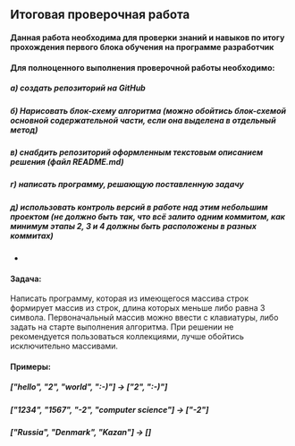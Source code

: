 ## Итоговая проверочная работа

#### Данная работа необходима для проверки знаний и навыков по итогу прохождения первого блока обучения на программе разработчик

#### Для полноценного выполнения проверочной работы необходимо:

##### а) создать репозиторий на GitHub

##### б) Нарисовать блок-схему алгоритма (можно обойтись блок-схемой основной содержательной части, если она выделена в отдельный метод)

##### в) снабдить репозиторий оформленным текстовым описанием решения (файл README.md)

##### г) написать программу, решающую поставленную задачу

##### д) использовать контроль версий в работе над этим небольшим проектом (не должно быть так, что всё залито одним коммитом, как минимум этапы 2, 3 и 4 должны быть расположены в разных коммитах)

-

#### Задача:

Написать программу, которая из имеющегося массива строк формирует массив из строк, длина которых меньше либо равна 3 символа. Первоначальный массив можно ввести с клавиатуры, либо задать на старте выполнения алгоритма. При решении не рекомендуется пользоваться коллекциями, лучше обойтись исключительно массивами.

#### Примеры:

##### ["hello", "2", "world", ":-)"] -> ["2", ":-)"]

##### ["1234", "1567", "-2", "computer science"] -> ["-2"]

##### ["Russia", "Denmark", "Kazan"] -> []
